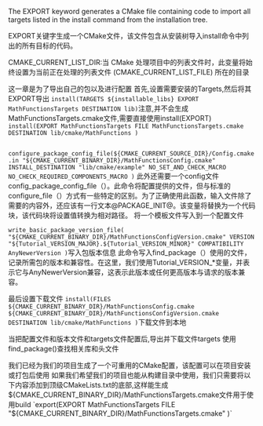 The EXPORT keyword generates a CMake file containing code to import all targets listed in the install command from the installation tree. 

EXPORT关键字生成一个CMake文件，该文件包含从安装树导入install命令中列出的所有目标的代码。

CMAKE_CURRENT_LIST_DIR:当 CMake 处理项目中的列表文件时，此变量将始终设置为当前正在处理的列表文件 (CMAKE_CURRENT_LIST_FILE) 所在的目录

这一章是为了导出自己的包以及进行配置
首先,设置需要安装的Targets,然后将其EXPORT导出
`install(TARGETS ${installable_libs}
        EXPORT MathFunctionsTargets
        DESTINATION lib)`注意,并不会生成MathFunctionsTargets.cmake文件,需要直接使用install(EXPORT)
        `install(EXPORT MathFunctionsTargets
  FILE MathFunctionsTargets.cmake
  DESTINATION lib/cmake/MathFunctions
)`

`
configure_package_config_file(${CMAKE_CURRENT_SOURCE_DIR}/Config.cmake.in
  "${CMAKE_CURRENT_BINARY_DIR}/MathFunctionsConfig.cmake"
  INSTALL_DESTINATION "lib/cmake/example"
  NO_SET_AND_CHECK_MACRO
  NO_CHECK_REQUIRED_COMPONENTS_MACRO
  )`
此外还需要一个config文件
config_package_config_file（）。此命令将配置提供的文件，但与标准的configure_file（）方式有一些特定的区别。为了正确使用此函数，输入文件除了需要的内容外，还应该有一行文本@PACKAGE_INIT@。该变量将替换为一个代码块，该代码块将设置值转换为相对路径。
将一个模板文件写入到一个配置文件

`write_basic_package_version_file(
  "${CMAKE_CURRENT_BINARY_DIR}/MathFunctionsConfigVersion.cmake"
  VERSION "${Tutorial_VERSION_MAJOR}.${Tutorial_VERSION_MINOR}"
  COMPATIBILITY AnyNewerVersion
)`写入包版本信息
此命令写入find_package（）使用的文件，记录所需包的版本和兼容性。在这里，我们使用Tutorial_VERSION_*变量，并表示它与AnyNewerVersion兼容，这表示此版本或任何更高版本与请求的版本兼容。

最后设置下载文件
`install(FILES
  ${CMAKE_CURRENT_BINARY_DIR}/MathFunctionsConfig.cmake
  ${CMAKE_CURRENT_BINARY_DIR}/MathFunctionsConfigVersion.cmake
  DESTINATION lib/cmake/MathFunctions
  )`下载文件到本地


当把配置文件和版本文件和targets文件配置后,导出并下载文件targets
使用find_package()查找相关库和头文件

我们已经为我们的项目生成了一个可重用的CMake配置，该配置可以在项目安装或打包后使用
如果我们希望我们的项目也能从构建目录中使用，我们只需要将以下内容添加到顶级CMakeLists.txt的底部,这样能生成${CMAKE_CURRENT_BINARY_DIR}/MathFunctionsTargets.cmake文件用于使用build
`export(EXPORT MathFunctionsTargets
  FILE "${CMAKE_CURRENT_BINARY_DIR}/MathFunctionsTargets.cmake"
)`
